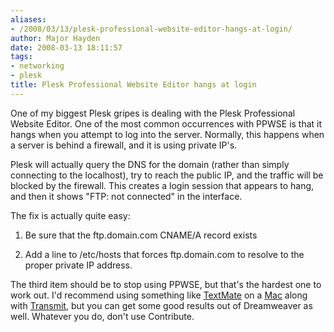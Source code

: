 ```yaml
---
aliases:
- /2008/03/13/plesk-professional-website-editor-hangs-at-login/
author: Major Hayden
date: 2008-03-13 18:11:57
tags:
- networking
- plesk
title: Plesk Professional Website Editor hangs at login
---
```


One of my biggest Plesk gripes is dealing with the Plesk Professional Website Editor. One of the most common occurrences with PPWSE is that it hangs when you attempt to log into the server. Normally, this happens when a server is behind a firewall, and it is using private IP's.

Plesk will actually query the DNS for the domain (rather than simply connecting to the localhost), try to reach the public IP, and the traffic will be blocked by the firewall. This creates a login session that appears to hang, and then it shows "FTP: not connected" in the interface.

The fix is actually quite easy:

1) Be sure that the ftp.domain.com CNAME/A record exists

2) Add a line to /etc/hosts that forces ftp.domain.com to resolve to the proper private IP address.

The third item should be to stop using PPWSE, but that's the hardest one to work out. I'd recommend using something like [TextMate][1] on a [Mac][2] along with [Transmit][3], but you can get some good results out of Dreamweaver as well. Whatever you do, don't use Contribute.

 [1]: http://macromates.com/
 [2]: http://www.apple.com/macbookpro/
 [3]: http://www.panic.com/transmit/